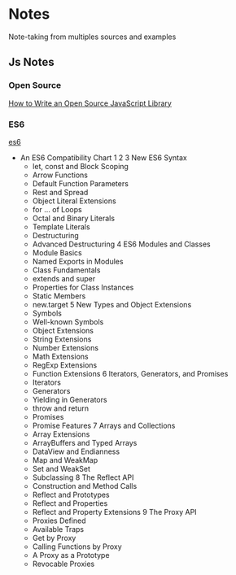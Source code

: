 # <b>Notes</b>
Note-taking from multiples sources and examples

## Js Notes

### Open Source

[How to Write an Open Source JavaScript Library](https://github.com/MABelanger/notes/blob/master/micro-library)

### ES6
[es6](https://github.com/MABelanger/notes/tree/master/es6)
- An ES6 Compatibility Chart
1 2 3 New ES6 Syntax
  * let, const and Block Scoping
  * Arrow Functions
  * Default Function Parameters
  * Rest and Spread
  * Object Literal Extensions
  * for ... of Loops
  * Octal and Binary Literals
  * Template Literals
  * Destructuring
  * Advanced Destructuring
4 ES6 Modules and Classes
  * Module Basics
  * Named Exports in Modules
  * Class Fundamentals
  * extends and super
  * Properties for Class Instances
  * Static Members
  * new.target
5 New Types and Object Extensions
  * Symbols
  * Well-known Symbols
  * Object Extensions
  * String Extensions
  * Number Extensions
  * Math Extensions
  * RegExp Extensions
  * Function Extensions
6 Iterators, Generators, and Promises
  * Iterators
  * Generators
  * Yielding in Generators
  * throw and return
  * Promises
  * Promise Features
7 Arrays and Collections
  * Array Extensions
  * ArrayBuffers and Typed Arrays
  * DataView and Endianness
  * Map and WeakMap
  * Set and WeakSet
  * Subclassing
8 The Reflect API
  * Construction and Method Calls
  * Reflect and Prototypes
  * Reflect and Properties
  * Reflect and Property Extensions
9 The Proxy API
  * Proxies Defined
  * Available Traps
  * Get by Proxy
  * Calling Functions by Proxy
  * A Proxy as a Prototype
  * Revocable Proxies
